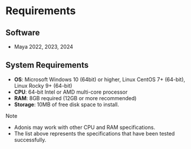 # Requirements

## Software

- Maya 2022, 2023, 2024
<!-- - Houdini 18, 19, 20 -->

## System Requirements

- **OS**: Microsoft Windows 10 (64bit) or higher, Linux CentOS 7+ (64-bit), Linux Rocky 9+ (64-bit)
- **CPU**: 64-bit Intel or AMD multi-core processor
- **RAM**: 8GB required (12GB or more recommended)
- **Storage**: 10MB of free disk space to install.

> [!NOTE]
> - Adonis may work with other CPU and RAM specifications.
> - The list above represents the specifications that have been tested successfully.
